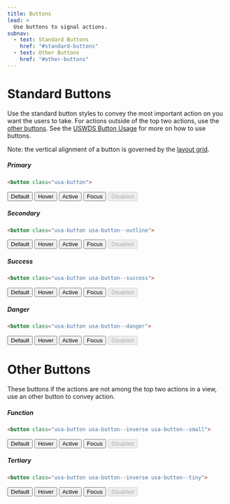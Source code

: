 ```yaml
---
title: Buttons
lead: >
  Use buttons to signal actions.
subnav:
  - text: Standard Buttons
    href: "#standard-buttons"
  - text: Other Buttons
    href: "#other-buttons"
---
```


# Standard Buttons

Use the standard button styles to convey the most important action on you want the users to take. For actions outside of the top two actions, use the [other buttons](#other-buttons). See the [USWDS Button Usage](https://v2.designsystem.digital.gov/components/button/) for more on how to use buttons.

Note: the  vertical alignment of a button is governed by the [layout grid](/layout).

##### Primary

```html
<button class="usa-button">
```

<button class="usa-button">Default</button>
<button class="usa-button usa-button--hover">Hover</button>
<button class="usa-button usa-button--active">Active</button>
<button class="usa-button usa-focus">Focus</button>
<button class="usa-button" disabled>Disabled</button>

##### Secondary

```html
<button class="usa-button usa-button--outline">
```

<button class="usa-button usa-button--outline">Default</button>
<button class="usa-button usa-button--outline usa-button--hover">Hover</button>
<button class="usa-button usa-button--outline usa-button--active">Active</button>
<button class="usa-button usa-button--outline usa-focus">Focus</button>
<button class="usa-button usa-button--outline" disabled>Disabled</button>

##### Success

```html
<button class="usa-button usa-button--success">
```

<button class="usa-button usa-button--success">Default</button>
<button class="usa-button usa-button--success usa-button--hover">Hover</button>
<button class="usa-button usa-button--success usa-button--active">Active</button>
<button class="usa-button usa-button--success usa-focus">Focus</button>
<button class="usa-button usa-button--success" disabled>Disabled</button>

##### Danger

```html
<button class="usa-button usa-button--danger">
```

<button class="usa-button usa-button--danger">Default</button>
<button class="usa-button usa-button--danger usa-button--hover">Hover</button>
<button class="usa-button usa-button--danger usa-button--active">Active</button>
<button class="usa-button usa-button--danger usa-focus">Focus</button>
<button class="usa-button usa-button--danger" disabled>Disabled</button>

# Other Buttons

These buttons if the actions are not among the top two actions in a view, use an other button to convey action.

##### Function

```html
<button class="usa-button usa-button--inverse usa-button--small">
```

<button class="usa-button usa-button--inverse usa-button--small">Default</button>
<button class="usa-button usa-button--inverse usa-button--small usa-button--hover">Hover</button>
<button class="usa-button usa-button--inverse usa-button--small usa-button--active">Active</button>
<button class="usa-button usa-button--inverse usa-button--small usa-focus">Focus</button>
<button class="usa-button usa-button--inverse usa-button--small" disabled>Disabled</button>

##### Tertiary

```html
<button class="usa-button usa-button--inverse usa-button--tiny">
```

<button class="usa-button usa-button--inverse usa-button--tiny">Default</button>
<button class="usa-button usa-button--inverse usa-button--tiny usa-button--hover">Hover</button>
<button class="usa-button usa-button--inverse usa-button--tiny usa-button--active">Active</button>
<button class="usa-button usa-button--inverse usa-button--tiny usa-focus">Focus</button>
<button class="usa-button usa-button--inverse usa-button--tiny" disabled>Disabled</button>
